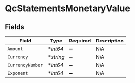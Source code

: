 # QcStatementsMonetaryValue


## Fields

| Field              | Type               | Required           | Description        |
| ------------------ | ------------------ | ------------------ | ------------------ |
| `Amount`           | **int64*           | :heavy_minus_sign: | N/A                |
| `Currency`         | **string*          | :heavy_minus_sign: | N/A                |
| `CurrencyNumber`   | **int64*           | :heavy_minus_sign: | N/A                |
| `Exponent`         | **int64*           | :heavy_minus_sign: | N/A                |